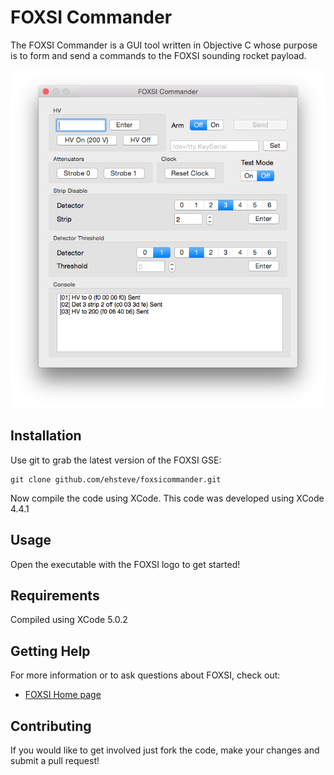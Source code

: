 FOXSI Commander
===============

The FOXSI Commander is a GUI tool written in Objective C whose purpose is to form and 
send a commands to the FOXSI sounding rocket payload.

![](https://raw.githubusercontent.com/ehsteve/foxsicommander/master/screenshot.png)

Installation
------------

Use git to grab the latest version of the FOXSI GSE:

    git clone github.com/ehsteve/foxsicommander.git

Now compile the code using XCode. This code was developed using XCode 4.4.1

Usage
-----

Open the executable with the FOXSI logo to get started!

Requirements
------------
Compiled using XCode 5.0.2

Getting Help
------------

For more information or to ask questions about FOXSI, check out:

 * [FOXSI Home page](http://foxsi.ssl.berkeley.edu)

Contributing
------------

If you would like to get involved just fork the code, make your changes
and submit a pull request!


